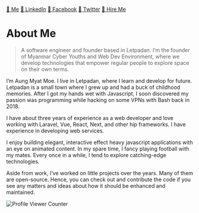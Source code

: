
 [🔹 Me](https://www.aungmyatmoe.me/) 
 [🔹 LinkedIn](https://www.linkedin.com/in/aungmyatmoe/)
 [🔹 Facebook](https://web.facebook.com/amm834/) 
 [🔹 Twitter](https://twitter.com/_amm834)
 [🔹 Hire Me](mailto:aungmyatmoe834@gmail.com)



# About Me

> A software engineer and founder based in Letpadan. I’m the founder of Myanmar Cyber Youths and Web Dev Environment, where we develop technologies that empower regular people to explore space on their own terms.

I’m Aung Myat Moe. I live in Letpadan, where I learn and develop for future.
Letpadan is a small town where I grew up and had a buck of childhood memories. After I got my hands wet with Javascript, I soon discovered my passion was programming while hacking on some VPNs with Bash back in 2018.

I have about three years of experience as a web developer and love working with Laravel, Vue, React, Next, and other hip frameworks. I have experience in developing web services.

I enjoy building elegant, interactive effect heavy javascript applications with an eye on animated content. In my spare time, I fancy playing football with my mates. Every once in a while, I tend to explore catching-edge technologies.

Aside from work, I’ve worked on little projects over the years. Many of them are open-source. Hence, you can check out and contribute the code if you see any matters and ideas about how it should be enhanced and maintained.


![Profile Viewer Counter](https://komarev.com/ghpvc/?username=amm834&color=brightgreen)
